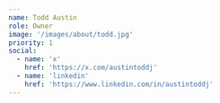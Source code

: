 ```yaml
---
name: Todd Austin
role: Owner
image: '/images/about/todd.jpg'
priority: 1
social:
  - name: 'x'
    href: 'https://x.com/austintoddj'
  - name: 'linkedin'
    href: 'https://www.linkedin.com/in/austintoddj'
---
```

